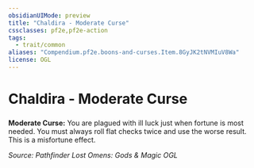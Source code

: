```yaml
---
obsidianUIMode: preview
title: "Chaldira - Moderate Curse"
cssclasses: pf2e,pf2e-action
tags:
  - trait/common
aliases: "Compendium.pf2e.boons-and-curses.Item.8GyJK2tNVMIuV8Wa"
license: OGL
---
```

# Chaldira - Moderate Curse

### 






**Moderate Curse:** You are plagued with ill luck just when fortune is most needed. You must always roll flat checks twice and use the worse result. This is a misfortune effect.

*Source: Pathfinder Lost Omens: Gods & Magic*
*OGL*